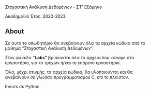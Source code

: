 Στοχαστική Ανάλυση Δεδομένων - ΣΤ' Εξάμηνο

Ακαδημαϊκό Έτος: 2022-2023

## About ##

Σε αυτό το απωθητήριο θα ανεβαίνουν όλα τα αρχεία κώδικα από το μάθημα "Στοχαστική Ανάλυση Δεδομένων".

Στον φάκελο **"Labs"** βρίσκονται όλα τα αρχεία που κάναμε στο εργαστήριο, για το τρέχων ή/και το επόμενο εργαστήριο.

Όλα, μέχρι στιγμής, τα αρχεία κώδικα, θα υλοποιούνται και θα ανεβαίνουν σε γλώσσα προγραμματισμού C, επί το πλείστον.

Ενίοτε σε Python.
